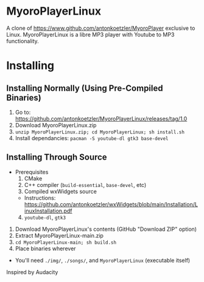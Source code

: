 # MyoroPlayerLinux
A clone of https://www.github.com/antonkoetzler/MyoroPlayer exclusive to Linux. MyoroPlayerLinux is a libre MP3 player with Youtube to MP3 functionality.

# Installing
## Installing Normally (Using Pre-Compiled Binaries)
1. Go to: https://github.com/antonkoetzler/MyoroPlayerLinux/releases/tag/1.0
2. Download MyoroPlayerLinux.zip
3. `unzip MyoroPlayerLinux.zip; cd MyoroPlayerLinux; sh install.sh`
4. Install dependancies: `pacman -S youtube-dl gtk3 base-devel`
## Installing Through Source
- Prerequisites
  1. CMake
  2. C++ compiler (`build-essential`, `base-devel`, etc)
  3. Compiled wxWidgets source
    - Instructions: https://github.com/antonkoetzler/wxWidgets/blob/main/Installation/LinuxInstallation.pdf
  4. `youtube-dl`, `gtk3`
1. Download MyoroPlayerLinux's contents (GitHub "Download ZIP" option)
2. Extract MyoroPlayerLinux-main.zip
3. `cd MyoroPlayerLinux-main; sh build.sh`
5. Place binaries wherever
  - You'll need `./img/`, `./songs/`, and `MyoroPlayerLinux` (executable itself)

Inspired by Audacity

